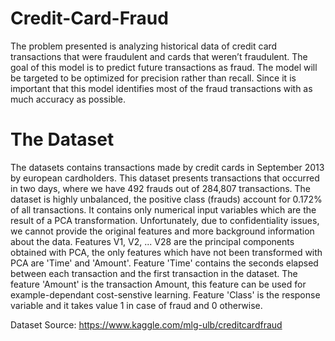 # Credit-Card-Fraud
The problem presented is analyzing historical data of credit card transactions that were fraudulent and cards that weren’t fraudulent. The goal of this model is to predict future transactions as fraud. The model will be targeted to be optimized for precision rather than recall. Since it is important that this model identifies most of the fraud transactions with as much accuracy as possible.

# The Dataset
The datasets contains transactions made by credit cards in September 2013 by european 
cardholders. This dataset presents transactions that occurred in two days, where we 
have 492 frauds out of 284,807 transactions. The dataset is highly unbalanced, the 
positive class (frauds) account for 0.172% of all transactions. 
It contains only numerical input variables which are the result of a PCA transformation. 
Unfortunately, due to confidentiality issues, we cannot provide the original features and 
more background information about the data. Features V1, V2, ... V28 are the principal 
components obtained with PCA, the only features which have not been transformed with 
PCA are 'Time' and 'Amount'. Feature 'Time' contains the seconds elapsed between each 
transaction and the first transaction in the dataset. The feature 'Amount' is the 
transaction Amount, this feature can be used for example-dependant cost-senstive 
learning. Feature 'Class' is the response variable and it takes value 1 in case of fraud and 
0 otherwise. 
 
Dataset  Source: https://www.kaggle.com/mlg-ulb/creditcardfraud  
